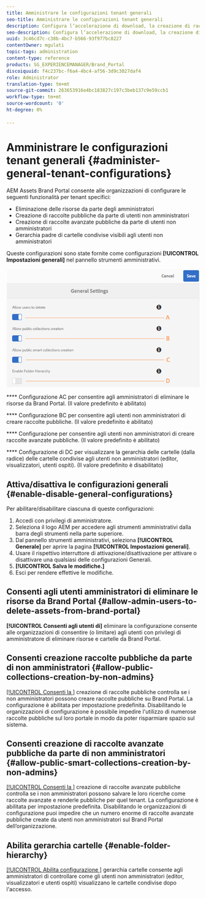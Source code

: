 ```yaml
---
title: Amministrare le configurazioni tenant generali
seo-title: Amministrare le configurazioni tenant generali
description: Configura l’accelerazione di download, la creazione di raccolte avanzate pubbliche, la creazione di raccolte pubbliche e abilita gli utenti amministratori a eliminare le risorse sugli tenant.
seo-description: Configura l’accelerazione di download, la creazione di raccolte avanzate pubbliche, la creazione di raccolte pubbliche e abilita gli utenti amministratori a eliminare le risorse sugli tenant.
uuid: 3c46cd7c-c38b-4bc7-b566-93f977bc8227
contentOwner: mgulati
topic-tags: administration
content-type: reference
products: SG_EXPERIENCEMANAGER/Brand_Portal
discoiquuid: f4c237bc-f6a4-4bc4-af56-3d9c3027daf4
role: Administrator
translation-type: tm+mt
source-git-commit: 263653916e4bc183827c197c3beb137c9e59ccb1
workflow-type: tm+mt
source-wordcount: '0'
ht-degree: 0%

---
```



# Amministrare le configurazioni tenant generali {#administer-general-tenant-configurations}

AEM Assets Brand Portal consente alle organizzazioni di configurare le seguenti funzionalità per tenant specifici:

* Eliminazione delle risorse da parte degli amministratori
* Creazione di raccolte pubbliche da parte di utenti non amministratori
* Creazione di raccolte avanzate pubbliche da parte di utenti non amministratori
* Gerarchia padre di cartelle condivise visibili agli utenti non amministratori

Queste configurazioni sono state fornite come configurazioni **[!UICONTROL Impostazioni generali]** nel pannello strumenti amministrativi.

![](assets/general-config.png)

****   Configurazione AC per consentire agli amministratori di eliminare le risorse da Brand Portal. (Il valore predefinito è abilitato)

****   Configurazione BC per consentire agli utenti non amministratori di creare raccolte pubbliche. (Il valore predefinito è abilitato)

****   Configurazione per consentire agli utenti non amministratori di creare raccolte avanzate pubbliche. (Il valore predefinito è abilitato)

****  Configurazione di DC per visualizzare la gerarchia delle cartelle (dalla radice) delle cartelle condivise agli utenti non amministratori (editor, visualizzatori, utenti ospiti). (Il valore predefinito è disabilitato)

## Attiva/disattiva le configurazioni generali {#enable-disable-general-configurations}

Per abilitare/disabilitare ciascuna di queste configurazioni:

1. Accedi con privilegi di amministratore.
1. Seleziona il logo AEM per accedere agli strumenti amministrativi dalla barra degli strumenti nella parte superiore.
1. Dal pannello strumenti amministrativi, seleziona **[!UICONTROL Generale]** per aprire la pagina **[!UICONTROL Impostazioni generali]**.
1. Usare il rispettivo interruttore di attivazione/disattivazione per attivare o disattivare una qualsiasi delle configurazioni Generali.
1. **[!UICONTROL Salva le modifiche.]**
1. Esci per rendere effettive le modifiche.

## Consenti agli utenti amministratori di eliminare le risorse da Brand Portal {#allow-admin-users-to-delete-assets-from-brand-portal}

**[!UICONTROL Consenti agli utenti di]** eliminare la configurazione consente alle organizzazioni di consentire (o limitare) agli utenti con privilegi di amministratore di eliminare risorse e cartelle da Brand Portal.

## Consenti creazione raccolte pubbliche da parte di non amministratori {#allow-public-collections-creation-by-non-admins}

[[!UICONTROL Consenti la ]](../using/brand-portal-share-collection.md#main-pars-text-1915052376) creazione di raccolte pubbliche controlla se i non amministratori possono creare raccolte pubbliche su Brand Portal. La configurazione è abilitata per impostazione predefinita. Disabilitando le organizzazioni di configurazione è possibile impedire l&#39;utilizzo di numerose raccolte pubbliche sul loro portale in modo da poter risparmiare spazio sul sistema.

## Consenti creazione di raccolte avanzate pubbliche da parte di non amministratori {#allow-public-smart-collections-creation-by-non-admins}

[[!UICONTROL Consenti la ]](../using/brand-portal-searching.md#main-pars-header-500620467) creazione di raccolte avanzate pubbliche controlla se i non amministratori possono salvare le loro ricerche come raccolte avanzate e renderle pubbliche per quel tenant. La configurazione è abilitata per impostazione predefinita. Disabilitando le organizzazioni di configurazione puoi impedire che un numero enorme di raccolte avanzate pubbliche create da utenti non amministratori sul Brand Portal dell’organizzazione.

<!-- 
## Allow download acceleration {#allow-download-acceleration}

[[!UICONTROL Allow download acceleration]](../using/accelerated-download.md) configuration lets the organizations to allow accelerated downloads of assets from Brand Portal and shared links, by integrating with IBM Aspera Connect that is an install-on-demand application. The application uses proprietary technology to remove TCP overheads.
-->

## Abilita gerarchia cartelle {#enable-folder-hierarchy}

[[!UICONTROL Abilita configurazione ]](../using/brand-portal-sharing-folders.md#non-admin-user-access-to-shared-folders) gerarchia cartelle consente agli amministratori di controllare come gli utenti non amministratori (editor, visualizzatori e utenti ospiti) visualizzano le cartelle condivise dopo l&#39;accesso.
